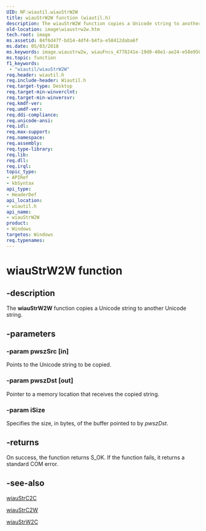 ```yaml
---
UID: NF:wiautil.wiauStrW2W
title: wiauStrW2W function (wiautil.h)
description: The wiauStrW2W function copies a Unicode string to another Unicode string.
old-location: image\wiaustrw2w.htm
tech.root: image
ms.assetid: 84f6d47f-bd14-4df4-b4fa-e58412daba6f
ms.date: 05/03/2018
ms.keywords: image.wiaustrw2w, wiauFncs_4778241e-19d0-40e1-ae24-e58e950ba540.xml, wiauStrW2W, wiauStrW2W function [Imaging Devices], wiautil/wiauStrW2W
ms.topic: function
f1_keywords:
 - "wiautil/wiauStrW2W"
req.header: wiautil.h
req.include-header: Wiautil.h
req.target-type: Desktop
req.target-min-winverclnt: 
req.target-min-winversvr: 
req.kmdf-ver: 
req.umdf-ver: 
req.ddi-compliance: 
req.unicode-ansi: 
req.idl: 
req.max-support: 
req.namespace: 
req.assembly: 
req.type-library: 
req.lib: 
req.dll: 
req.irql: 
topic_type:
- APIRef
- kbSyntax
api_type:
- HeaderDef
api_location:
- wiautil.h
api_name:
- wiauStrW2W
product:
- Windows
targetos: Windows
req.typenames: 
---
```


# wiauStrW2W function


## -description


The <b>wiauStrW2W</b> function copies a Unicode string to another Unicode string.


## -parameters




### -param pwszSrc [in]

Points to the Unicode string to be copied.


### -param pwszDst [out]

Pointer to a memory location that receives the copied string.


### -param iSize

Specifies the size, in bytes, of the buffer pointed to by <i>pwszDst</i>.


## -returns



On success, the function returns S_OK. If the function fails, it returns a standard COM error.




## -see-also




<a href="https://docs.microsoft.com/windows-hardware/drivers/ddi/wiautil/nf-wiautil-wiaustrc2c">wiauStrC2C</a>



<a href="https://docs.microsoft.com/windows-hardware/drivers/ddi/wiautil/nf-wiautil-wiaustrc2w">wiauStrC2W</a>



<a href="https://docs.microsoft.com/windows-hardware/drivers/ddi/wiautil/nf-wiautil-wiaustrw2c">wiauStrW2C</a>
 

 

